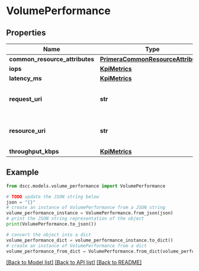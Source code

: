 # VolumePerformance


## Properties

Name | Type | Description | Notes
------------ | ------------- | ------------- | -------------
**common_resource_attributes** | [**PrimeraCommonResourceAttributes**](PrimeraCommonResourceAttributes.md) |  | [optional] 
**iops** | [**KpiMetrics**](KpiMetrics.md) |  | [optional] 
**latency_ms** | [**KpiMetrics**](KpiMetrics.md) |  | [optional] 
**request_uri** | **str** | requestUri for detailed volume object | [optional] 
**resource_uri** | **str** | resourceUri for detailed volume object | [optional] 
**throughput_kbps** | [**KpiMetrics**](KpiMetrics.md) |  | [optional] 

## Example

```python
from dscc.models.volume_performance import VolumePerformance

# TODO update the JSON string below
json = "{}"
# create an instance of VolumePerformance from a JSON string
volume_performance_instance = VolumePerformance.from_json(json)
# print the JSON string representation of the object
print(VolumePerformance.to_json())

# convert the object into a dict
volume_performance_dict = volume_performance_instance.to_dict()
# create an instance of VolumePerformance from a dict
volume_performance_from_dict = VolumePerformance.from_dict(volume_performance_dict)
```
[[Back to Model list]](../README.md#documentation-for-models) [[Back to API list]](../README.md#documentation-for-api-endpoints) [[Back to README]](../README.md)


